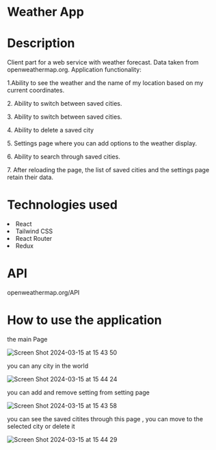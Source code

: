 <h1>Weather App</h1>

<h1>Description</h1>
<p>Client part for a web service with weather forecast. Data taken from openweathermap.org. 
Application functionality:</p>
<p>1.Ability to see the weather and the name of my location based on my current coordinates.</p>
<p>2. Ability to switch between saved cities.</p>
<p>3. Ability to switch between saved cities.</p>
<p>4. Ability to delete a saved city</p>
<p>5. Settings page where you can add options to the weather display.</p>
<p>6. Ability to search through saved cities.</p>
<p>7. After reloading the page, the list of saved cities and the settings page retain their data.</p>
<h1>Technologies used</h1>
<io>
  <li>React</li>
  <li>Tailwind CSS</li>
  <li>React Router </li>
  <li>Redux</li>
</io>
<h1>API</h1>
<p>openweathermap.org/API</p>
<h1>How to use the application</h1>
<p>the main Page</p>

![Screen Shot 2024-03-15 at 15 43 50](https://github.com/jawdat860/WeatherAppReact/assets/83513860/5d3cdf91-6a03-496d-a41b-30331da9a59a)

<p>you can any city in the world </p>

![Screen Shot 2024-03-15 at 15 44 24](https://github.com/jawdat860/WeatherAppReact/assets/83513860/53972182-ac4a-4934-9e82-30c4c1bd4b44)

<p>you can add and remove setting from setting page</p>

![Screen Shot 2024-03-15 at 15 43 58](https://github.com/jawdat860/WeatherAppReact/assets/83513860/dcb7e23c-60e0-4def-afd1-8ee9c43fc41b)

<p>you can see the saved citites through this page , you can move to the selected city or delete it  </p>

![Screen Shot 2024-03-15 at 15 44 29](https://github.com/jawdat860/WeatherAppReact/assets/83513860/80ccadc4-e1e4-481f-8001-55bfdf27c66c)

